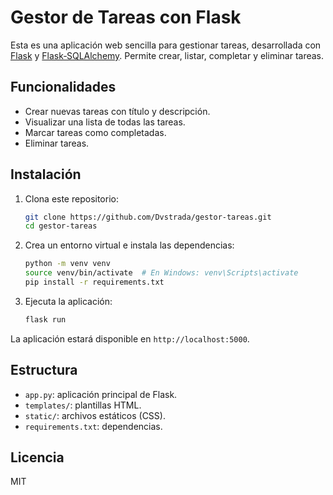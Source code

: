# Gestor de Tareas con Flask

Esta es una aplicación web sencilla para gestionar tareas, desarrollada con [Flask](https://flask.palletsprojects.com/) y [Flask‑SQLAlchemy](https://flask-sqlalchemy.palletsprojects.com/). Permite crear, listar, completar y eliminar tareas.

## Funcionalidades

- Crear nuevas tareas con título y descripción.
- Visualizar una lista de todas las tareas.
- Marcar tareas como completadas.
- Eliminar tareas.

## Instalación

1. Clona este repositorio:

   ```bash
   git clone https://github.com/Dvstrada/gestor-tareas.git
   cd gestor-tareas
   ```

2. Crea un entorno virtual e instala las dependencias:

   ```bash
   python -m venv venv
   source venv/bin/activate  # En Windows: venv\Scripts\activate
   pip install -r requirements.txt
   ```

3. Ejecuta la aplicación:

   ```bash
   flask run
   ```

La aplicación estará disponible en `http://localhost:5000`.

## Estructura

- `app.py`: aplicación principal de Flask.
- `templates/`: plantillas HTML.
- `static/`: archivos estáticos (CSS).
- `requirements.txt`: dependencias.

## Licencia

MIT
